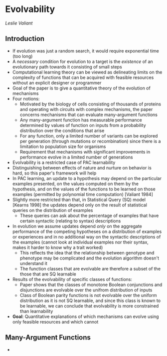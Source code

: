 # Evolvability
*Leslie Valiant*

## Introduction
* If evolution was just a random search, it would require exponential time (too long)
* A *necessary* condition for evolution to a target is the *existence* of an evolutionary path towards it consisting of small steps
* Computational learning theory can be viewed as delineating limits on the complexity of functions that can be acquired with feasible resources without an explicit designer or programmer
* Goal of the paper is to give a quantitative theory of the evolution of mechanisms
* Four notions:
    * Motivated by the biology of cells consisting of thousands of proteins and operating with circuits with complex mechanisms, the paper concerns mechanisms that can evaluate many-argument functions
    * Any many-argument function has measurable performance determined by values of function on inputs from a probability distribution over the conditions that arise
    * For any function, only a limited number of variants can be explored per generation (through mutations or recombination) since there is a limitation to population size for organisms
    * Requirement that mechanisms with significant improvements in performance evolve in a limited number of generations
* Evolvability is a restricted case of PAC learnability
* Distinguishing between effects of nature and nurture on behavior is hard, so this paper's framework will help
* In PAC learning, an update to a hypothesis may depend on the particular examples presented, on the values computed on them by the hypothesis, and on the values of the functions to be learned on those examples (permitted by polynomial time computation) [Valiant 1984]
* Slightly more restricted than that, in Statistical Query (SQ) model [Kearns 1998] the updates depend only on the result of statistical queries on the distribution of examples
    * These queries can ask about the percentage of examples that have certain syntactic (relating to syntax) descriptions
* In evolution we assume updates depend *only* on the aggregate performance of the competing hypotheses on a distribution of examples or experiences and in no additional way on the syntactic descriptions of the examples (cannot look at individual examples nor their syntax, makes it harder to know why a trait worked)
    * This reflects the idea that the relationship between genotype and phenotype may be complicated and the evolution algorithm doesn't understand it
    * The function classes that are evolvable are therefore a subset of the those that are SQ learnable
* Results of the evolvability of specific classes of functions:
    * Paper shows that the classes of monotone Boolean conjunctions and disjunctions are evolvable over the unifrom distribution of inputs
    * Class of Boolean parity functions is not evolvable over the uniform distribution as it is not SQ learnable, and since this class is known to be learnable, we can conclude that evolvability is more constrained than learnability
* **Goal**: Quantitative explanations of which mechanisms can evolve using only feasible resources and which cannot

## Many-Argument Functions
* 